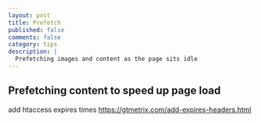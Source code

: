 ```yaml
---
layout: post
title: Prefetch
published: false
comments: false
category: tips
description: |
  Prefetching images and content as the page sits idle
---
```


## Prefetching content to speed up page load

<link rel="prefetch" href="/posts.html">

add htaccess expires times
https://gtmetrix.com/add-expires-headers.html
